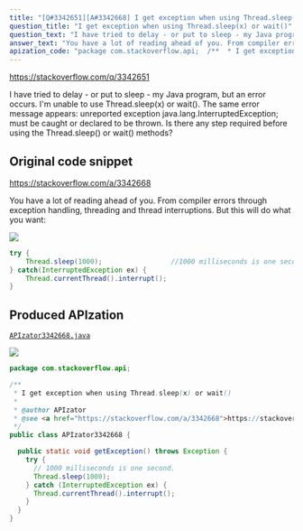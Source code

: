 ```yaml
---
title: "[Q#3342651][A#3342668] I get exception when using Thread.sleep(x) or wait()"
question_title: "I get exception when using Thread.sleep(x) or wait()"
question_text: "I have tried to delay - or put to sleep - my Java program, but an error occurs. I'm unable to use Thread.sleep(x) or wait(). The same error message appears: unreported exception java.lang.InterruptedException; must be caught or declared to be thrown. Is there any step required before using the Thread.sleep() or wait() methods?"
answer_text: "You have a lot of reading ahead of you. From compiler errors through exception handling, threading and thread interruptions. But this will do what you want:"
apization_code: "package com.stackoverflow.api;  /**  * I get exception when using Thread.sleep(x) or wait()  *  * @author APIzator  * @see <a href=\"https://stackoverflow.com/a/3342668\">https://stackoverflow.com/a/3342668</a>  */ public class APIzator3342668 {    public static void getException() throws Exception {     try {       // 1000 milliseconds is one second.       Thread.sleep(1000);     } catch (InterruptedException ex) {       Thread.currentThread().interrupt();     }   } }"
---
```


https://stackoverflow.com/q/3342651

I have tried to delay - or put to sleep - my Java program, but an error occurs.
I&#x27;m unable to use Thread.sleep(x) or wait(). The same error message appears:
unreported exception java.lang.InterruptedException; must be caught or declared to be thrown.
Is there any step required before using the Thread.sleep() or wait() methods?



## Original code snippet

https://stackoverflow.com/a/3342668

You have a lot of reading ahead of you. From compiler errors through exception handling, threading and thread interruptions. But this will do what you want:

<div class="code-logo"><img src="/stackoverflow.png" /></div>

```java
try {
    Thread.sleep(1000);                 //1000 milliseconds is one second.
} catch(InterruptedException ex) {
    Thread.currentThread().interrupt();
}
```

## Produced APIzation

[`APIzator3342668.java`](https://github.com/pasqualesalza/apization-temp/raw/main/data/search/APIzator3342668.java)

<div class="code-logo"><img src="/apizator.png" /></div>

```java
package com.stackoverflow.api;

/**
 * I get exception when using Thread.sleep(x) or wait()
 *
 * @author APIzator
 * @see <a href="https://stackoverflow.com/a/3342668">https://stackoverflow.com/a/3342668</a>
 */
public class APIzator3342668 {

  public static void getException() throws Exception {
    try {
      // 1000 milliseconds is one second.
      Thread.sleep(1000);
    } catch (InterruptedException ex) {
      Thread.currentThread().interrupt();
    }
  }
}

```